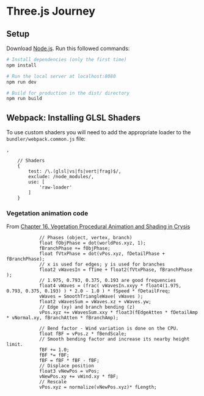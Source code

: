 # Three.js Journey

## Setup
Download [Node.js](https://nodejs.org/en/download/).
Run this followed commands:

``` bash
# Install dependencies (only the first time)
npm install

# Run the local server at localhost:8080
npm run dev

# Build for production in the dist/ directory
npm run build
```

## Webpack: Installing GLSL Shaders
To use custom shaders you will need to add the appropriate loader to the `bundler/webpack.common.js` file:
```
,

    // Shaders
    {
        test: /\.(glsl|vs|fs|vert|frag)$/,
        exclude: /node_modules/,
        use: [
            'raw-loader'
        ]
    }
```

### Vegetation animation code
From [Chapter 16. Vegetation Procedural Animation and Shading in Crysis](https://developer.nvidia.com/gpugems/gpugems3/part-iii-rendering/chapter-16-vegetation-procedural-animation-and-shading-crysis)

```
            // Phases (object, vertex, branch)    
            float fObjPhase = dot(worldPos.xyz, 1); 
            fBranchPhase += fObjPhase; 
            float fVtxPhase = dot(vPos.xyz, fDetailPhase + fBranchPhase); 
            // x is used for edges; y is used for branches    
            float2 vWavesIn = fTime + float2(fVtxPhase, fBranchPhase ); 
            // 1.975, 0.793, 0.375, 0.193 are good frequencies    
            float4 vWaves = (frac( vWavesIn.xxyy * float4(1.975, 0.793, 0.375, 0.193) ) * 2.0 - 1.0 ) * fSpeed * fDetailFreq; 
            vWaves = SmoothTriangleWave( vWaves ); 
            float2 vWavesSum = vWaves.xz + vWaves.yw; 
            // Edge (xy) and branch bending (z) 
            vPos.xyz += vWavesSum.xxy * float3(fEdgeAtten * fDetailAmp * vNormal.xy, fBranchAtten * fBranchAmp); 

            // Bend factor - Wind variation is done on the CPU.    
            float fBF = vPos.z * fBendScale; 
            // Smooth bending factor and increase its nearby height limit. 
            fBF += 1.0; 
            fBF *= fBF; 
            fBF = fBF * fBF - fBF; 
            // Displace position    
            float3 vNewPos = vPos; 
            vNewPos.xy += vWind.xy * fBF; 
            // Rescale 
            vPos.xyz = normalize(vNewPos.xyz)* fLength; 
```